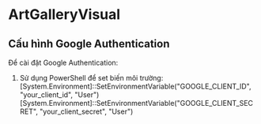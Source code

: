 ﻿# ArtGalleryVisual

## Cấu hình Google Authentication

Để cài đặt Google Authentication:

1. Sử dụng PowerShell để set biến môi trường:
[System.Environment]::SetEnvironmentVariable("GOOGLE_CLIENT_ID", "your_client_id", "User")
[System.Environment]::SetEnvironmentVariable("GOOGLE_CLIENT_SECRET", "your_client_secret", "User")
